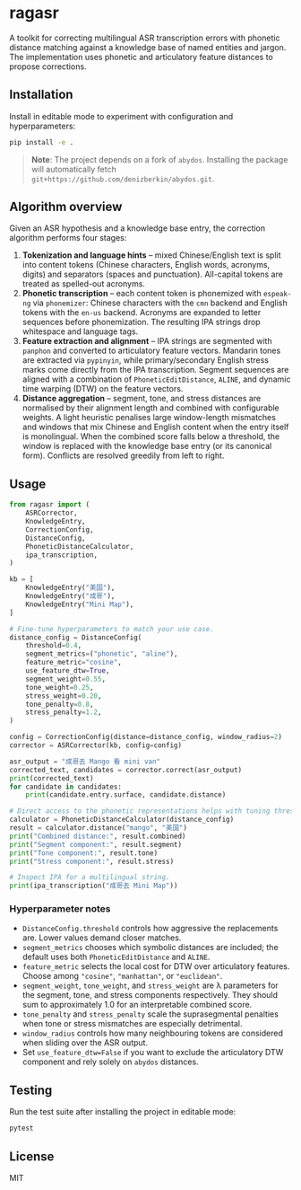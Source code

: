 # ragasr

A toolkit for correcting multilingual ASR transcription errors with phonetic distance
matching against a knowledge base of named entities and jargon. The implementation
uses phonetic and articulatory feature distances to propose corrections.

## Installation

Install in editable mode to experiment with configuration and hyperparameters:

```bash
pip install -e .
```

> **Note**: The project depends on a fork of `abydos`. Installing the package will
> automatically fetch `git+https://github.com/denizberkin/abydos.git`.

## Algorithm overview

Given an ASR hypothesis and a knowledge base entry, the correction algorithm performs
four stages:

1. **Tokenization and language hints** – mixed Chinese/English text is split into
   content tokens (Chinese characters, English words, acronyms, digits) and
   separators (spaces and punctuation). All-capital tokens are treated as spelled-out
   acronyms.
2. **Phonetic transcription** – each content token is phonemized with `espeak-ng`
   via `phonemizer`: Chinese characters with the `cmn` backend and English tokens
   with the `en-us` backend. Acronyms are expanded to letter sequences before
   phonemization. The resulting IPA strings drop whitespace and language tags.
3. **Feature extraction and alignment** – IPA strings are segmented with `panphon`
   and converted to articulatory feature vectors. Mandarin tones are extracted via
   `pypinyin`, while primary/secondary English stress marks come directly from the
   IPA transcription. Segment sequences are aligned with a combination of
   `PhoneticEditDistance`, `ALINE`, and dynamic time warping (DTW) on the feature
   vectors.
4. **Distance aggregation** – segment, tone, and stress distances are normalised by
   their alignment length and combined with configurable weights. A light heuristic
   penalises large window-length mismatches and windows that mix Chinese and English
   content when the entry itself is monolingual. When the combined score falls below
   a threshold, the window is replaced with the knowledge base entry (or its canonical
   form). Conflicts are resolved greedily from left to right.

## Usage

```python
from ragasr import (
    ASRCorrector,
    KnowledgeEntry,
    CorrectionConfig,
    DistanceConfig,
    PhoneticDistanceCalculator,
    ipa_transcription,
)

kb = [
    KnowledgeEntry("美国"),
    KnowledgeEntry("成哥"),
    KnowledgeEntry("Mini Map"),
]

# Fine-tune hyperparameters to match your use case.
distance_config = DistanceConfig(
    threshold=0.4,
    segment_metrics=("phonetic", "aline"),
    feature_metric="cosine",
    use_feature_dtw=True,
    segment_weight=0.55,
    tone_weight=0.25,
    stress_weight=0.20,
    tone_penalty=0.8,
    stress_penalty=1.2,
)

config = CorrectionConfig(distance=distance_config, window_radius=2)
corrector = ASRCorrector(kb, config=config)

asr_output = "成哥去 Mango 看 mini van"
corrected_text, candidates = corrector.correct(asr_output)
print(corrected_text)
for candidate in candidates:
    print(candidate.entry.surface, candidate.distance)

# Direct access to the phonetic representations helps with tuning thresholds.
calculator = PhoneticDistanceCalculator(distance_config)
result = calculator.distance("mango", "美国")
print("Combined distance:", result.combined)
print("Segment component:", result.segment)
print("Tone component:", result.tone)
print("Stress component:", result.stress)

# Inspect IPA for a multilingual string.
print(ipa_transcription("成哥去 Mini Map"))
```

### Hyperparameter notes

- `DistanceConfig.threshold` controls how aggressive the replacements are. Lower
  values demand closer matches.
- `segment_metrics` chooses which symbolic distances are included; the default uses
  both `PhoneticEditDistance` and `ALINE`.
- `feature_metric` selects the local cost for DTW over articulatory features. Choose
  among `"cosine"`, `"manhattan"`, or `"euclidean"`.
- `segment_weight`, `tone_weight`, and `stress_weight` are λ parameters for the
  segment, tone, and stress components respectively. They should sum to approximately
  1.0 for an interpretable combined score.
- `tone_penalty` and `stress_penalty` scale the suprasegmental penalties when tone
  or stress mismatches are especially detrimental.
- `window_radius` controls how many neighbouring tokens are considered when sliding
  over the ASR output.
- Set `use_feature_dtw=False` if you want to exclude the articulatory DTW component
  and rely solely on `abydos` distances.

## Testing

Run the test suite after installing the project in editable mode:

```bash
pytest
```

## License

MIT
